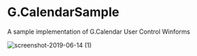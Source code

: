 # G.CalendarSample
A sample implementation of G.Calendar User Control Winforms

![screenshot-2019-06-14 (1)](https://user-images.githubusercontent.com/31464167/59489554-12f85480-8eb5-11e9-8d20-25e22414859a.jpg)
